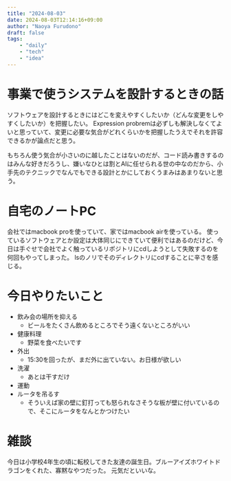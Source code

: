 ```yaml
---
title: "2024-08-03"
date: 2024-08-03T12:14:16+09:00
author: "Naoya Furudono"
draft: false
tags:
    - "daily"
    - "tech"
    - "idea"
---
```


# 事業で使うシステムを設計するときの話

ソフトウェアを設計するときにはどこを変えやすくしたいか（どんな変更をしやすくしたいか）を把握したい。
Expression probremは必ずしも解決しなくてよいと思っていて、変更に必要な気合がどれくらいかを把握したうえでそれを許容できるかが論点だと思う。

もちろん使う気合が小さいのに越したことはないのだが、コード読み書きするのはみんな好きだろうし、嫌いなひとは割とAIに任せられる世の中なのだから、小手先のテクニックでなんでもできる設計とかにしておくうまみはあまりないと思う。

# 自宅のノートPC

会社ではmacbook proを使っていて、家ではmacbook airを使っている。
使っているソフトウェアとか設定は大体同じにできていて便利ではあるのだけど、今日は手ぐせで会社でよく触っているリポジトリにcdしようとして失敗するのを何回もやってしまった。
lsのノリでそのディレクトリにcdすることに辛さを感じる。

# 今日やりたいこと

- 飲み会の場所を抑える
  - ビールをたくさん飲めるところでそう遠くないところがいい
- 健康料理
  - 野菜を食べたいです
- 外出
  - 15:30を回ったが、まだ外に出ていない。お日様が欲しい
- 洗濯
  - あとは干すだけ
- 運動
- ルータを吊るす
  - そういえば家の壁に釘打っても怒られなさそうな板が壁に付いているので、そこにルータをなんとかつけたい

# 雑談

今日は小学校4年生の頃に転校してきた友達の誕生日。ブルーアイズホワイトドラゴンをくれた、寡黙なやつだった。
元気だといいな。
